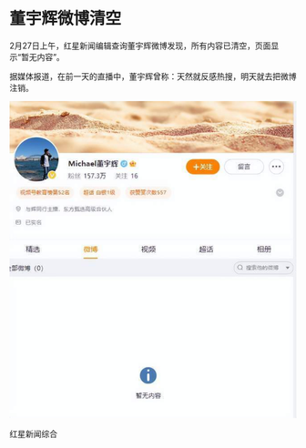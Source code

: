 # 董宇辉微博清空

2月27日上午，红星新闻编辑查询董宇辉微博发现，所有内容已清空，页面显示“暂无内容”。

据媒体报道，在前一天的直播中，董宇辉曾称：天然就反感热搜，明天就去把微博注销。

![d9d7f7add44896eb59aa14106afedf06.jpg](https://raw.githubusercontent.com/qqhsx/qqnews_image/main/2024/02/27/董宇辉微博清空/d9d7f7add44896eb59aa14106afedf06.jpg)

红星新闻综合

